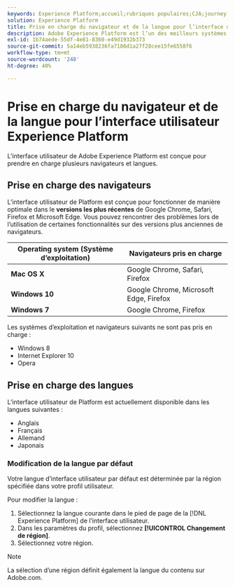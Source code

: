 ```yaml
---
keywords: Experience Platform;accueil;rubriques populaires;CJA;journey analytics;customer journey analytics;orchestration des campagnes;orchestration;parcours client;parcours;journey orchestration;fonctionnalité;région
solution: Experience Platform
title: Prise en charge du navigateur et de la langue pour l’interface utilisateur Experience Platform
description: Adobe Experience Platform est l’un des meilleurs systèmes ouverts, flexibles et performants du marché permettant de créer et de gérer des solutions complètes qui optimisent l’expérience client. Experience Platform permet aux entreprises de centraliser et de normaliser les données et le contenu des clients à partir de n’importe quel système et d’appliquer la science des données et le machine learning afin d’améliorer considérablement la conception et la diffusion d’expériences riches et personnalisées.
exl-id: 1b74aede-55df-4e81-8360-e49d1932b373
source-git-commit: 5a14eb5938236fa7186d1a27f28cee15fe6558f6
workflow-type: tm+mt
source-wordcount: '248'
ht-degree: 40%

---
```


# Prise en charge du navigateur et de la langue pour l’interface utilisateur Experience Platform

L’interface utilisateur de Adobe Experience Platform est conçue pour prendre en charge plusieurs navigateurs et langues.

## Prise en charge des navigateurs

L’interface utilisateur de Platform est conçue pour fonctionner de manière optimale dans le **versions les plus récentes** de Google Chrome, Safari, Firefox et Microsoft Edge. Vous pouvez rencontrer des problèmes lors de l’utilisation de certaines fonctionnalités sur des versions plus anciennes de navigateurs.

| Operating system (Système d’exploitation) | Navigateurs pris en charge |
|---|---|
| **Mac OS X** | Google Chrome, Safari, Firefox |
| **Windows 10** | Google Chrome, Microsoft Edge, Firefox |
| **Windows 7** | Google Chrome, Firefox |

Les systèmes d’exploitation et navigateurs suivants ne sont pas pris en charge :

* Windows 8
* Internet Explorer 10
* Opera

## Prise en charge des langues

L’interface utilisateur de Platform est actuellement disponible dans les langues suivantes :

* Anglais
* Français
* Allemand
* Japonais

### Modification de la langue par défaut

Votre langue d’interface utilisateur par défaut est déterminée par la région spécifiée dans votre profil utilisateur.

Pour modifier la langue :

1. Sélectionnez la langue courante dans le pied de page de la [!DNL Experience Platform] de l’interface utilisateur.
2. Dans les paramètres du profil, sélectionnez **[!UICONTROL Changement de région]**.
3. Sélectionnez votre région.

>[!NOTE]
>
> La sélection d’une région définit également la langue du contenu sur Adobe.com.
